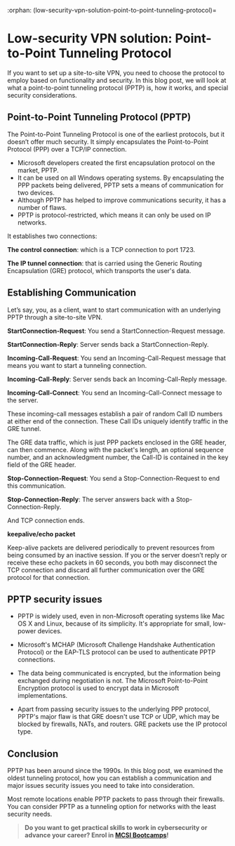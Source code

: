 :orphan:
(low-security-vpn-solution-point-to-point-tunneling-protocol)=

# Low-security VPN solution: Point-to-Point Tunneling Protocol

If you want to set up a site-to-site VPN, you need to choose the protocol to employ based on functionality and security. In this blog post, we will look at what a point-to-point tunneling protocol (PPTP) is, how it works, and special security considerations.

## Point-to-Point Tunneling Protocol (PPTP)

The Point-to-Point Tunneling Protocol is one of the earliest protocols, but it doesn’t offer much security.
It simply encapsulates the Point-to-Point Protocol (PPP) over a TCP/IP connection.

- Microsoft developers created the first encapsulation protocol on the market, PPTP.
- It can be used on all Windows operating systems. By encapsulating the PPP packets being delivered, PPTP sets a means of communication for two devices.
- Although PPTP has helped to improve communications security, it has a number of flaws.
- PPTP is protocol-restricted, which means it can only be used on IP networks.

It establishes two connections:

**The control connection**: which is a TCP connection to port 1723.

**The IP tunnel connection**: that is carried using the Generic Routing Encapsulation (GRE) protocol, which transports the user's data.

## Establishing Communication

Let’s say, you, as a client, want to start communication with an underlying PPTP through a site-to-site VPN.

**StartConnection-Request**: You send a StartConnection-Request message.

**StartConnection-Reply**: Server sends back a StartConnection-Reply.

**Incoming-Call-Request**: You send an Incoming-Call-Request message that means you want to start a tunneling connection.

**Incoming-Call-Reply**: Server sends back an Incoming-Call-Reply message.

**Incoming-Call-Connect**: You send an Incoming-Call-Connect message to the server.

These incoming-call messages establish a pair of random Call ID numbers at either end of the connection. These Call IDs uniquely identify traffic in the GRE tunnel.

The GRE data traffic, which is just PPP packets enclosed in the GRE header, can then commence. Along with the packet's length, an optional sequence number, and an acknowledgment number, the Call-ID is contained in the key field of the GRE header.

**Stop-Connection-Request**: You send a Stop-Connection-Request to end this communication.

**Stop-Connection-Reply**: The server answers back with a Stop-Connection-Reply.

And TCP connection ends.

**keepalive/echo packet**

Keep-alive packets are delivered periodically to prevent resources from being consumed by an inactive session. If you or the server doesn’t reply or receive these echo packets in 60 seconds, you both may disconnect the TCP connection and discard all further communication over the GRE protocol for that connection.

## PPTP security issues

- PPTP is widely used, even in non-Microsoft operating systems like Mac OS X and Linux, because of its simplicity. It's appropriate for small, low-power devices.

- Microsoft's MCHAP (Microsoft Challenge Handshake Authentication Protocol) or the EAP-TLS protocol can be used to authenticate PPTP connections.

- The data being communicated is encrypted, but the information being exchanged during negotiation is not. The Microsoft Point-to-Point Encryption protocol is used to encrypt data in Microsoft implementations.

- Apart from passing security issues to the underlying PPP protocol, PPTP's major flaw is that GRE doesn't use TCP or UDP, which may be blocked by firewalls, NATs, and routers. GRE packets use the IP protocol type.

## Conclusion

PPTP has been around since the 1990s. In this blog post, we examined the oldest tunneling protocol, how you can establish a communication and major issues security issues you need to take into consideration.

Most remote locations enable PPTP packets to pass through their firewalls. You can consider PPTP as a tunneling option for networks with the least security needs.

> **Do you want to get practical skills to work in cybersecurity or advance your career? Enrol in [MCSI Bootcamps](https://www.mosse-institute.com/bootcamps.html)!**

